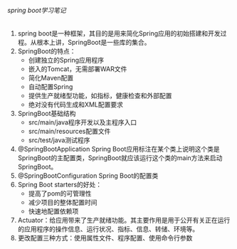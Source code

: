 ###### spring boot学习笔记

1. spring boot是一种框架，其目的是用来简化Spring应用的初始搭建和开发过程。从根本上讲，SpringBoot是一些库的集合。
2. SpringBoot的特点：
   - 创建独立的Spring应用程序
   - 嵌入的Tomcat，无需部署WAR文件
   - 简化Maven配置
   - 自动配置Spring
   - 提供生产就绪型功能，如指标，健康检查和外部配置
   - 绝对没有代码生成和XML配置要求
3. SpringBoot基础结构
   - src/main/java程序开发以及主程序入口
   - src/main/resources配置文件
   - src/test/java测试程序
4. @SpringBootApplication Spring Boot应用标注在某个类上说明这个类是SpringBoot的主配置类，SpringBoot就应该运行这个类的main方法来启动SpringBoot。
5. @SpringBootConfiguration Spring Boot的配置类
6. Spring  Boot starters的好处：
   - 提高了pom的可管理性
   - 减少项目的整体配置时间
   - 快速地配置依赖项
7. Actuator：给应用带来了生产就绪功能。其主要作用是用于公开有关正在运行的应用程序的操作信息、运行状况、指标、信息、转储、环境等。
8. 更改配置三种方式：使用属性文件、程序配置、使用命令行参数